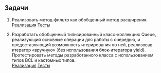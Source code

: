 ﻿## Задачи
1. Реализовать метод-фильтр как обобщенный метод расширения.<br/>
[Реализация](https://github.com/IlyaDvortsevoy/NET.S.2018.Dvortsevoy.15/blob/master/GenericFilter/FilterReworked.cs)
[Тесты](https://github.com/IlyaDvortsevoy/NET.S.2018.Dvortsevoy.15/blob/master/GenericFilter.Tests/GenericFilterTests.cs)

2. Разработать обобщенный типизированный класс-коллекцию Queue, реализующий основные операции для работы с очередью, и предоставляющий возможность итерирования по ней, реализовав итератор «вручную» (без использования блок-итератора yield). Протестировать методы разработанного класса c использованием типов BCL и кастомных типов.<br/>
[Реализация](https://github.com/IlyaDvortsevoy/NET.S.2018.Dvortsevoy.15/blob/master/DataStructure/Queue.cs)
[Тесты](https://github.com/IlyaDvortsevoy/NET.S.2018.Dvortsevoy.15/blob/master/DataStructure.Tests/DataStructureTests.cs)
